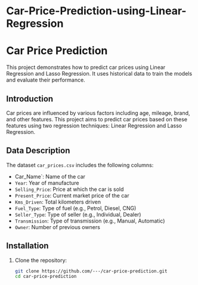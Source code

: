 # Car-Price-Prediction-using-Linear-Regression
# Car Price Prediction

This project demonstrates how to predict car prices using Linear Regression and Lasso Regression. It uses historical data to train the models and evaluate their performance.


## Introduction

Car prices are influenced by various factors including age, mileage, brand, and other features. This project aims to predict car prices based on these features using two regression techniques: Linear Regression and Lasso Regression.

## Data Description

The dataset `car_prices.csv` includes the following columns:

- Car_Name`: Name of the car
- `Year`: Year of manufacture
- `Selling_Price`: Price at which the car is sold
- `Present_Price`: Current market price of the car
- `Kms_Driven`: Total kilometers driven
- `Fuel_Type`: Type of fuel (e.g., Petrol, Diesel, CNG)
- `Seller_Type`: Type of seller (e.g., Individual, Dealer)
- `Transmission`: Type of transmission (e.g., Manual, Automatic)
- `Owner`: Number of previous owners

## Installation

1. Clone the repository:
   ```bash
   git clone https://github.com/---/car-price-prediction.git
   cd car-price-prediction
